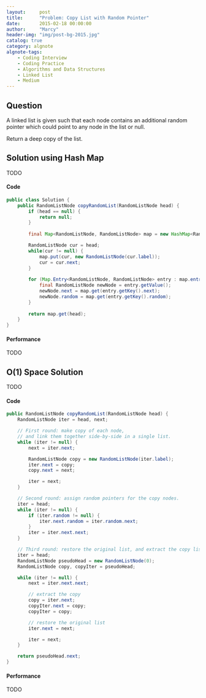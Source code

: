 ```yaml
---
layout:     post
title:      "Problem: Copy List with Random Pointer"
date:       2015-02-18 00:00:00
author:     "Marcy"
header-img: "img/post-bg-2015.jpg"
catalog: true
category: algnote
algnote-tags:
    - Coding Interview
    - Coding Practice
    - Algorithms and Data Structures
    - Linked List
    - Medium
---
```


## Question

A linked list is given such that each node contains an additional random pointer which could point to any node in the list or null.

Return a deep copy of the list.

## Solution using Hash Map
TODO

#### Code
```java
public class Solution {
    public RandomListNode copyRandomList(RandomListNode head) {
        if (head == null) {
            return null;
        }
        
        final Map<RandomListNode, RandomListNode> map = new HashMap<RandomListNode, RandomListNode>();

        RandomListNode cur = head;
        while(cur != null) {
            map.put(cur, new RandomListNode(cur.label));
            cur = cur.next;
        }
        
        for (Map.Entry<RandomListNode, RandomListNode> entry : map.entrySet()) {
            final RandomListNode newNode = entry.getValue();
            newNode.next = map.get(entry.getKey().next);
            newNode.random = map.get(entry.getKey().random);
        }
        
        return map.get(head);
    }
}
```

#### Performance
TODO

## O(1) Space Solution
TODO

#### Code
```java
public RandomListNode copyRandomList(RandomListNode head) {
    RandomListNode iter = head, next;

    // First round: make copy of each node,
    // and link them together side-by-side in a single list.
    while (iter != null) {
        next = iter.next;

        RandomListNode copy = new RandomListNode(iter.label);
        iter.next = copy;
        copy.next = next;

        iter = next;
    }

    // Second round: assign random pointers for the copy nodes.
    iter = head;
    while (iter != null) {
        if (iter.random != null) {
            iter.next.random = iter.random.next;
        }
        iter = iter.next.next;
    }

    // Third round: restore the original list, and extract the copy list.
    iter = head;
    RandomListNode pseudoHead = new RandomListNode(0);
    RandomListNode copy, copyIter = pseudoHead;

    while (iter != null) {
        next = iter.next.next;

        // extract the copy
        copy = iter.next;
        copyIter.next = copy;
        copyIter = copy;

        // restore the original list
        iter.next = next;

        iter = next;
    }

    return pseudoHead.next;
}
```

#### Performance
TODO
